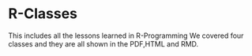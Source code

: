 # R-Classes
This includes all the lessons learned in R-Programming 
We covered four classes and they are all shown in the PDF,HTML and RMD.
